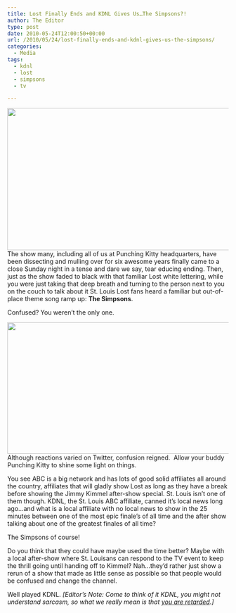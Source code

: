```yaml
---
title: Lost Finally Ends and KDNL Gives Us…The Simpsons?!
author: The Editor
type: post
date: 2010-05-24T12:00:50+00:00
url: /2010/05/24/lost-finally-ends-and-kdnl-gives-us-the-simpsons/
categories:
  - Media
tags:
  - kdnl
  - lost
  - simpsons
  - tv

---
```

<a rel="attachment wp-att-3701" href="http://punchingkitty.com/2010/03/25/oldest-living-missourian-dies-tells-everyone-bogus-tips-on-how-to-live-as-long-as-her/evangeline-lilly-20061103-175503/"><img class="aligncenter size-full wp-image-3701" title="evangeline-lilly-20061103-175503" src="http://media.punchingkitty.com/wordpress/2010/03/evangeline-lilly-20061103-175503.jpeg?filter=full" alt="" width="600" height="323" srcset="http://media.punchingkitty.com/wordpress/2010/03/evangeline-lilly-20061103-175503.jpeg 600w, http://media.punchingkitty.com/wordpress/2010/03/evangeline-lilly-20061103-175503-300x161.jpg 300w" sizes="(max-width: 600px) 100vw, 600px" /></a>The show many, including all of us at Punching Kitty headquarters, have been dissecting and mulling over for six awesome years finally came to a close Sunday night in a tense and dare we say, tear educing ending. Then, just as the show faded to black with that familiar Lost white lettering, while you were just taking that deep breath and turning to the person next to you on the couch to talk about it St. Louis Lost fans heard a familiar but out-of-place theme song ramp up: **The Simpsons**.

Confused? You weren&#8217;t the only one.

<a rel="attachment wp-att-4661" href="http://punchingkitty.com/2010/05/24/lost-finally-ends-and-kdnl-gives-us-the-simpsons/simpsons_after_lost/"><img class="aligncenter size-full wp-image-4661" title="simpsons_after_lost" src="http://media.punchingkitty.com/wordpress/2010/05/simpsons_after_lost.png?filter=full" alt="" width="594" height="299" /></a>Although reactions varied on Twitter, confusion reigned.  Allow your buddy Punching Kitty to shine some light on things.

You see ABC is a big network and has lots of good solid affiliates all around the country, affiliates that will gladly show Lost as long as they have a break before showing the Jimmy Kimmel after-show special. St. Louis isn&#8217;t one of them though. KDNL, the St. Louis ABC affiliate, canned it&#8217;s local news long ago&#8230;and what is a local affiliate with no local news to show in the 25 minutes between one of the most epic finale&#8217;s of all time and the after show talking about one of the greatest finales of all time?

The Simpsons of course!

Do you think that they could have maybe used the time better? Maybe with a local after-show where St. Louisans can respond to the TV event to keep the thrill going until handing off to Kimmel? Nah&#8230;they&#8217;d rather just show a rerun of a show that made as little sense as possible so that people would be confused and change the channel.

Well played KDNL. _[Editor&#8217;s Note: Come to think of it KDNL, you might not understand sarcasm, so what we really mean is that_ <span style="text-decoration: underline;"><em>you are retarded</em></span>_.]_